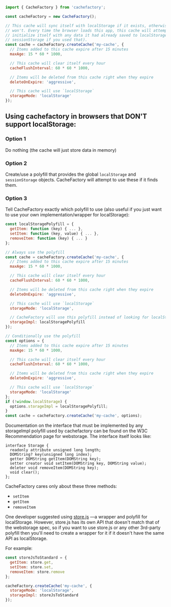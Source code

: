 ```js
import { CacheFactory } from 'cachefactory';

const cacheFactory = new CacheFactory();

// This cache will sync itself with localStorage if it exists, otherwise it
// won't. Every time the browser loads this app, this cache will attempt to
// initialize itself with any data it had already saved to localStorage (or
// sessionStorage if you used that).
const cache = cacheFactory.createCache('my-cache', {
  // Items added to this cache expire after 15 minutes
  maxAge: 15 * 60 * 1000,

  // This cache will clear itself every hour
  cacheFlushInterval: 60 * 60 * 1000,

  // Items will be deleted from this cache right when they expire
  deleteOnExpire: 'aggressive',

  // This cache will use `localStorage`
  storageMode: 'localStorage'
});
```

## Using cachefactory in browsers that DON'T support localStorage:

### Option 1

Do nothing (the cache will just store data in memory)

### Option 2

Create/use a polyfill that provides the global `localStorage` and
`sessionStorage` objects. CacheFactory will attempt to use these if it finds
them.

### Option 3

Tell CacheFactory exactly which polyfill to use (also useful if you just want to
use your own implementation/wrapper for localStorage):

```js
const localStoragePolyfill = {
  getItem: function (key) { ... },
  setItem: function (key, value) { ... },
  removeItem: function (key) { ... }
};

// Always use the polyfill
const cache = cacheFactory.createCache('my-cache', {
  // Items added to this cache expire after 15 minutes
  maxAge: 15 * 60 * 1000,

  // This cache will clear itself every hour
  cacheFlushInterval: 60 * 60 * 1000,

  // Items will be deleted from this cache right when they expire
  deleteOnExpire: 'aggressive',

  // This cache will use `localStorage`
  storageMode: 'localStorage',

  // CacheFactory will use this polyfill instead of looking for localStorage
  storageImpl: localStoragePolyfill
});

// Conditionally use the polyfill
const options = {
  // Items added to this cache expire after 15 minutes
  maxAge: 15 * 60 * 1000,

  // This cache will clear itself every hour
  cacheFlushInterval: 60 * 60 * 1000,

  // Items will be deleted from this cache right when they expire
  deleteOnExpire: 'aggressive',

  // This cache will use `localStorage`
  storageMode: 'localStorage'
};
if (!window.localStorage) {
  options.storageImpl = localStoragePolyfill;
}
const cache = cacheFactory.createCache('my-cache', options);
```

Documentation on the interface that must be implemented by any storageImpl
polyfill used by cachefactory can be found on the W3C Recommendation page for
webstorage. The interface itself looks like:

```
interface Storage {
  readonly attribute unsigned long length;
  DOMString? key(unsigned long index);
  getter DOMString getItem(DOMString key);
  setter creator void setItem(DOMString key, DOMString value);
  deleter void removeItem(DOMString key);
  void clear();
};
```

CacheFactory cares only about these three methods:

- `setItem`
- `getItem`
- `removeItem`

One developer suggested using [store.js](https://github.com/marcuswestin/store.js)
—a wrapper and polyfill for localStorage. However, store.js has its own API that
doesn't match that of the webstorage spec, so if you want to use store.js or any
other 3rd-party polyfill then you'll need to create a wrapper for it if it
doesn't have the same API as localStorage.

For example:

```js
const storeJsToStandard = {
  getItem: store.get,
  setItem: store.set,
  removeItem: store.remove
};

cacheFactory.createCache('my-cache', {
  storageMode: 'localStorage',
  storageImpl: storeJsToStandard
});
```
